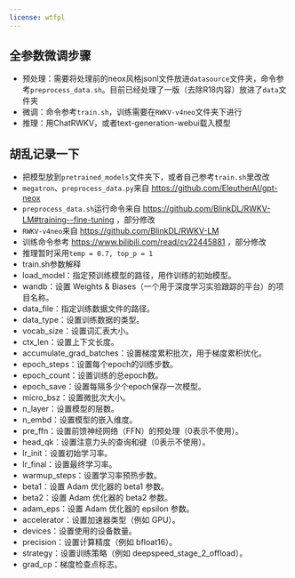 ```yaml
---
license: wtfpl
---
```


## 全参数微调步骤

- 预处理：需要将处理前的neox风格jsonl文件放进`datasource`文件夹，命令参考`preprocess_data.sh`。目前已经处理了一版（去除R18内容）放进了`data`文件夹
- 微调：命令参考`train.sh`，训练需要在`RWKV-v4neo`文件夹下进行
- 推理：用ChatRWKV，或者text-generation-webui载入模型

## 胡乱记录一下

- 把模型放到`pretrained_models`文件夹下，或者自己参考`train.sh`里改改
- `megatron`、`preprocess_data.py`来自 https://github.com/EleutherAI/gpt-neox
- `preprocess_data.sh`运行命令来自 https://github.com/BlinkDL/RWKV-LM#training--fine-tuning ，部分修改
- `RWKV-v4neo`来自 https://github.com/BlinkDL/RWKV-LM
- 训练命令参考 https://www.bilibili.com/read/cv22445881 ，部分修改
- 推理暂时采用`temp = 0.7, top_p = 1`
- train.sh参数解释
- load_model：指定预训练模型的路径，用作训练的初始模型。
- wandb：设置 Weights & Biases（一个用于深度学习实验跟踪的平台）的项目名称。
- data_file：指定训练数据文件的路径。
- data_type：设置训练数据的类型。
- vocab_size：设置词汇表大小。
- ctx_len：设置上下文长度。
- accumulate_grad_batches：设置梯度累积批次，用于梯度累积优化。
- epoch_steps：设置每个epoch的训练步数。
- epoch_count：设置训练的总epoch数。
- epoch_save：设置每隔多少个epoch保存一次模型。
- micro_bsz：设置微批次大小。
- n_layer：设置模型的层数。
- n_embd：设置模型的嵌入维度。
- pre_ffn：设置前馈神经网络（FFN）的预处理（0表示不使用）。
- head_qk：设置注意力头的查询和键（0表示不使用）。
- lr_init：设置初始学习率。
- lr_final：设置最终学习率。
- warmup_steps：设置学习率预热步数。
- beta1：设置 Adam 优化器的 beta1 参数。
- beta2：设置 Adam 优化器的 beta2 参数。
- adam_eps：设置 Adam 优化器的 epsilon 参数。
- accelerator：设置加速器类型（例如 GPU）。
- devices：设置使用的设备数量。
- precision：设置计算精度（例如 bfloat16）。
- strategy：设置训练策略（例如 deepspeed_stage_2_offload）。
- grad_cp：梯度检查点标志。
